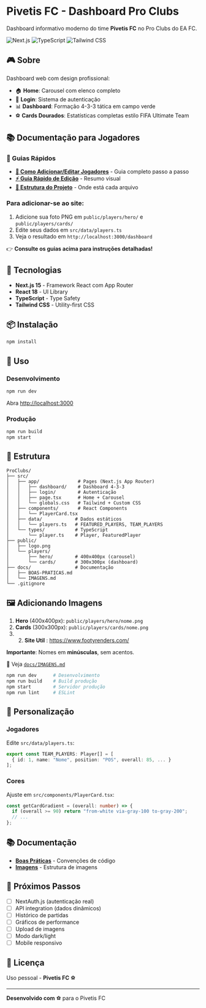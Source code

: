# Pivetis FC - Dashboard Pro Clubs

Dashboard informativo moderno do time **Pivetis FC** no Pro Clubs do EA FC.

![Next.js](https://img.shields.io/badge/Next.js-15-black?style=flat&logo=next.js)
![TypeScript](https://img.shields.io/badge/TypeScript-5.0-blue?style=flat&logo=typescript)
![Tailwind CSS](https://img.shields.io/badge/Tailwind-3.0-38B2AC?style=flat&logo=tailwind-css)

## 🎮 Sobre

Dashboard web com design profissional:
- 🏠 **Home**: Carousel com elenco completo
- 🔐 **Login**: Sistema de autenticação
- 📊 **Dashboard**: Formação 4-3-3 tática em campo verde
- ⚽ **Cards Dourados**: Estatísticas completas estilo FIFA Ultimate Team

## 📚 Documentação para Jogadores

### 🎯 Guias Rápidos
- **[📝 Como Adicionar/Editar Jogadores](docs/COMO-ADICIONAR-JOGADOR.md)** - Guia completo passo a passo
- **[⚡ Guia Rápido de Edição](docs/GUIA-RAPIDO-EDICAO.md)** - Resumo visual
- **[📁 Estrutura do Projeto](docs/ESTRUTURA-PROJETO.md)** - Onde está cada arquivo

### Para adicionar-se ao site:
1. Adicione sua foto PNG em `public/players/hero/` e `public/players/cards/`
2. Edite seus dados em `src/data/players.ts`
3. Veja o resultado em `http://localhost:3000/dashboard`

👉 **Consulte os guias acima para instruções detalhadas!**

## 🚀 Tecnologias

- **Next.js 15** - Framework React com App Router
- **React 18** - UI Library
- **TypeScript** - Type Safety
- **Tailwind CSS** - Utility-first CSS

## 📦 Instalação

```bash
npm install
```

## 🎯 Uso

### Desenvolvimento

```bash
npm run dev
```

Abra [http://localhost:3000](http://localhost:3000)

### Produção

```bash
npm run build
npm start
```

## 📁 Estrutura

```
ProClubs/
├── src/
│   ├── app/              # Pages (Next.js App Router)
│   │   ├── dashboard/    # Dashboard 4-3-3
│   │   ├── login/        # Autenticação
│   │   ├── page.tsx      # Home + Carousel
│   │   └── globals.css   # Tailwind + Custom CSS
│   ├── components/       # React Components
│   │   └── PlayerCard.tsx
│   ├── data/            # Dados estáticos
│   │   └── players.ts   # FEATURED_PLAYERS, TEAM_PLAYERS
│   └── types/           # TypeScript
│       └── player.ts    # Player, FeaturedPlayer
├── public/
│   ├── logo.png
│   └── players/
│       ├── hero/        # 400x400px (carousel)
│       └── cards/       # 300x300px (dashboard)
├── docs/                # Documentação
│   ├── BOAS-PRATICAS.md
│   └── IMAGENS.md
└── .gitignore
```

## 🖼️ Adicionando Imagens

1. **Hero** (400x400px): `public/players/hero/nome.png`
2. **Cards** (300x300px): `public/players/cards/nome.png`
3. 2. **Site Util** : https://www.footyrenders.com/

**Importante**: Nomes em **minúsculas**, sem acentos.

📖 Veja [`docs/IMAGENS.md`](docs/IMAGENS.md)



```bash
npm run dev      # Desenvolvimento
npm run build    # Build produção
npm start        # Servidor produção
npm run lint     # ESLint
```

## 🎨 Personalização

### Jogadores
Edite `src/data/players.ts`:
```typescript
export const TEAM_PLAYERS: Player[] = [
  { id: 1, name: "Nome", position: "POS", overall: 85, ... }
];
```

### Cores
Ajuste em `src/components/PlayerCard.tsx`:
```typescript
const getCardGradient = (overall: number) => {
  if (overall >= 90) return "from-white via-gray-100 to-gray-200";
  // ...
};
```

## 📚 Documentação

- [**Boas Práticas**](docs/BOAS-PRATICAS.md) - Convenções de código
- [**Imagens**](docs/IMAGENS.md) - Estrutura de imagens

## 🔮 Próximos Passos

- [ ] NextAuth.js (autenticação real)
- [ ] API integration (dados dinâmicos)
- [ ] Histórico de partidas
- [ ] Gráficos de performance
- [ ] Upload de imagens
- [ ] Modo dark/light
- [ ] Mobile responsivo

## 📄 Licença

Uso pessoal - **Pivetis FC** ⚽

---

**Desenvolvido com** ⚽ para o Pivetis FC

